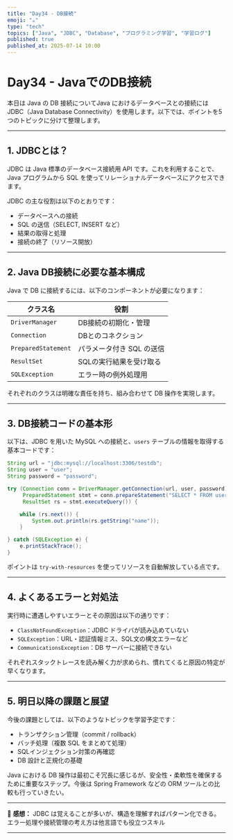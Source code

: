 ```yaml
---
title: "Day34 - DB接続"
emoji: "☕️"
type: "tech"
topics: ["Java", "JDBC", "Database", "プログラミング学習", "学習ログ"]
published: true
published_at: 2025-07-14 10:00
---
```


# Day34 - JavaでのDB接続

本日は Java の DB 接続についてJava におけるデータベースとの接続には JDBC（Java Database Connectivity）を使用します。以下では、ポイントを5つのトピックに分けて整理します。

---

## 1. JDBCとは？

JDBC は Java 標準のデータベース接続用 API です。これを利用することで、Java プログラムから SQL を使ってリレーショナルデータベースにアクセスできます。

JDBC の主な役割は以下のとおりです：

- データベースへの接続
- SQL の送信（SELECT, INSERT など）
- 結果の取得と処理
- 接続の終了（リソース開放）

---

## 2. Java DB接続に必要な基本構成

Java で DB に接続するには、以下のコンポーネントが必要になります：

| クラス名 | 役割 |
|---------|------|
| `DriverManager` | DB接続の初期化・管理 |
| `Connection` | DBとのコネクション |
| `PreparedStatement` | パラメータ付き SQL の送信 |
| `ResultSet` | SQLの実行結果を受け取る |
| `SQLException` | エラー時の例外処理用 |

それぞれのクラスは明確な責任を持ち、組み合わせて DB 操作を実現します。

---

## 3. DB接続コードの基本形

以下は、JDBC を用いた MySQL への接続と、`users` テーブルの情報を取得する基本コードです：

```java
String url = "jdbc:mysql://localhost:3306/testdb";
String user = "user";
String password = "password";

try (Connection conn = DriverManager.getConnection(url, user, password);
     PreparedStatement stmt = conn.prepareStatement("SELECT * FROM users");
     ResultSet rs = stmt.executeQuery()) {

    while (rs.next()) {
        System.out.println(rs.getString("name"));
    }

} catch (SQLException e) {
    e.printStackTrace();
}
````

ポイントは `try-with-resources` を使ってリソースを自動解放している点です。

---

## 4. よくあるエラーと対処法

実行時に遭遇しやすいエラーとその原因は以下の通りです：

* `ClassNotFoundException`：JDBC ドライバが読み込めていない
* `SQLException`：URL・認証情報ミス、SQL文の構文エラーなど
* `CommunicationsException`：DB サーバーに接続できない

それぞれスタックトレースを読み解く力が求められ、慣れてくると原因の特定が早くなります。

---

## 5. 明日以降の課題と展望

今後の課題としては、以下のようなトピックを学習予定です：

* トランザクション管理（commit / rollback）
* バッチ処理（複数 SQL をまとめて処理）
* SQLインジェクション対策の再確認
* DB 設計と正規化の基礎

Java における DB 操作は最初こそ冗長に感じるが、安全性・柔軟性を確保するために重要なステップ。今後は Spring Framework などの ORM ツールとの比較も行っていきたい。

---

💬 **感想：**
JDBC は覚えることが多いが、構造を理解すればパターン化できる。エラー処理や接続管理の考え方は他言語でも役立つスキル

---
